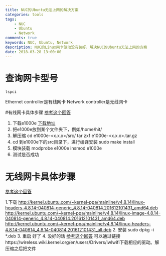 ```yaml
---
title: NUC的Ubuntu无法上网的解决方案
categories: tools
tags: 
	- NUC
	- Ubuntu
	- Network
comments: true
keywords: NUC, Ubuntu, Network
description: NUC的Linux网卡驱动没有装好，解决NUC的Ubuntu无法上网的方案
date: 2018-03-28 13:00:00
---
```

# 查询网卡型号
    lspci
Ethernet controller是有线网卡
Network controller是无线网卡

#有线网卡具体步骤
[参考这个回答](https://askubuntu.com/questions/755652/ethernet-not-working-on-ubuntu-14-04-lts)
1. 下载e1000e  [下载地址](https://downloadcenter.intel.com/download/15817)
2.  把e1000e放到某个文件夹下，例如/home/hit/
3. 解压缩
    cd e1000e-<x.x.x>/src/
    tar zxf e1000e-<x.x.x>.tar.gz
4. cd 到e1000e下的src目录下，进行编译安装
    sudo make install
5. 模块装载
    modprobe e1000e insmod e1000e
6. 测试是否成功

# 无线网卡具体步骤
[参考这个回答](https://askubuntu.com/questions/858546/wifi-not-working-intel-on-hp-spectre-x360-13/859263#859263)

1.下载
http://kernel.ubuntu.com/~kernel-ppa/mainline/v4.8.14/linux-headers-4.8.14-040814-generic_4.8.14-040814.201612101431_amd64.deb
http://kernel.ubuntu.com/~kernel-ppa/mainline/v4.8.14/linux-image-4.8.14-040814-generic_4.8.14-040814.201612101431_amd64.deb
http://kernel.ubuntu.com/~kernel-ppa/mainline/v4.8.14/linux-headers-4.8.14-040814_4.8.14-040814.201612101431_all.deb 
2. 安装
   sudo dpkg -i *.deb 
3. 重启 好了
4. 没好的话
[参考这个回答](https://blog.csdn.net/linzhineng44/article/details/78778143)
可以通过链接https://wireless.wiki.kernel.org/en/users/Drivers/iwlwifi下载相应的驱动。解压缩之后把文件